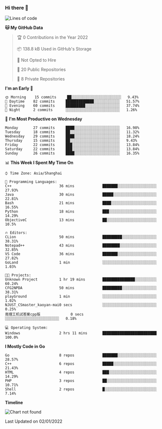 ### Hi there 👋

<!--
**pinelliar/pinelliar** is a ✨ _special_ ✨ repository because its `README.md` (this file) appears on your GitHub profile.

Here are some ideas to get you started:

- 🔭 I’m currently working on ...
- 🌱 I’m currently learning ...
- 👯 I’m looking to collaborate on ...
- 🤔 I’m looking for help with ...
- 💬 Ask me about ...
- 📫 How to reach me: ...
- 😄 Pronouns: ...
- ⚡ Fun fact: ...
-->

<!--START_SECTION:waka-->
![Lines of code](https://img.shields.io/badge/From%20Hello%20World%20I%27ve%20Written-41%20Thousand%20lines%20of%20code-blue)

**🐱 My GitHub Data** 

> 🏆 0 Contributions in the Year 2022
 > 
> 📦 138.8 kB Used in GitHub's Storage 
 > 
> 🚫 Not Opted to Hire
 > 
> 📜 20 Public Repositories 
 > 
> 🔑 8 Private Repositories  
 > 
**I'm an Early 🐤** 

```text
🌞 Morning    15 commits     ██░░░░░░░░░░░░░░░░░░░░░░░   9.43% 
🌆 Daytime    82 commits     █████████████░░░░░░░░░░░░   51.57% 
🌃 Evening    60 commits     █████████░░░░░░░░░░░░░░░░   37.74% 
🌙 Night      2 commits      ░░░░░░░░░░░░░░░░░░░░░░░░░   1.26%

```
📅 **I'm Most Productive on Wednesday** 

```text
Monday       27 commits     ████░░░░░░░░░░░░░░░░░░░░░   16.98% 
Tuesday      18 commits     ██░░░░░░░░░░░░░░░░░░░░░░░   11.32% 
Wednesday    29 commits     ████░░░░░░░░░░░░░░░░░░░░░   18.24% 
Thursday     15 commits     ██░░░░░░░░░░░░░░░░░░░░░░░   9.43% 
Friday       22 commits     ███░░░░░░░░░░░░░░░░░░░░░░   13.84% 
Saturday     22 commits     ███░░░░░░░░░░░░░░░░░░░░░░   13.84% 
Sunday       26 commits     ████░░░░░░░░░░░░░░░░░░░░░   16.35%

```


📊 **This Week I Spent My Time On** 

```text
⌚︎ Time Zone: Asia/Shanghai

💬 Programming Languages: 
C++                      36 mins             ███████░░░░░░░░░░░░░░░░░░   27.93% 
Java                     30 mins             █████░░░░░░░░░░░░░░░░░░░░   22.81% 
Bash                     21 mins             ████░░░░░░░░░░░░░░░░░░░░░   16.55% 
Python                   18 mins             ███░░░░░░░░░░░░░░░░░░░░░░   14.29% 
ObjectiveC               13 mins             ██░░░░░░░░░░░░░░░░░░░░░░░   10.5%

🔥 Editors: 
CLion                    50 mins             █████████░░░░░░░░░░░░░░░░   38.31% 
Notepad++                43 mins             ████████░░░░░░░░░░░░░░░░░   32.85% 
VS Code                  36 mins             ███████░░░░░░░░░░░░░░░░░░   27.82% 
GoLand                   1 min               ░░░░░░░░░░░░░░░░░░░░░░░░░   1.03%

🐱‍💻 Projects: 
Unknown Project          1 hr 19 mins        ███████████████░░░░░░░░░░   60.24% 
CFG2NPDA                 50 mins             █████████░░░░░░░░░░░░░░░░   38.31% 
playGround               1 min               ░░░░░░░░░░░░░░░░░░░░░░░░░   1.02% 
NJUST_CSmaster_kaoyan-mai0 secs              ░░░░░░░░░░░░░░░░░░░░░░░░░   0.25% 
南理工机试答案cpp版              0 secs              ░░░░░░░░░░░░░░░░░░░░░░░░░   0.18%

💻 Operating System: 
Windows                  2 hrs 11 mins       █████████████████████████   100.0%

```

**I Mostly Code in Go** 

```text
Go                       8 repos             ███████░░░░░░░░░░░░░░░░░░   28.57% 
C++                      6 repos             █████░░░░░░░░░░░░░░░░░░░░   21.43% 
HTML                     4 repos             ███░░░░░░░░░░░░░░░░░░░░░░   14.29% 
PHP                      3 repos             ██░░░░░░░░░░░░░░░░░░░░░░░   10.71% 
Shell                    2 repos             █░░░░░░░░░░░░░░░░░░░░░░░░   7.14%

```


**Timeline**

![Chart not found](https://raw.githubusercontent.com/pinelliar/pinelliar/main/charts/bar_graph.png) 


 Last Updated on 02/01/2022
<!--END_SECTION:waka-->
